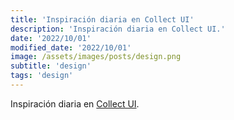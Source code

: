 ```yaml
---
title: 'Inspiración diaria en Collect UI'
description: 'Inspiración diaria en Collect UI.'
date: '2022/10/01'
modified_date: '2022/10/01'
image: /assets/images/posts/design.png
subtitle: 'design'
tags: 'design'
---
```


Inspiración diaria en [Collect UI](https://collectui.com/).

